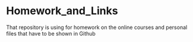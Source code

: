 # Homework_and_Links
That repository is using for homework on the online courses and personal files that have to be shown in Github
